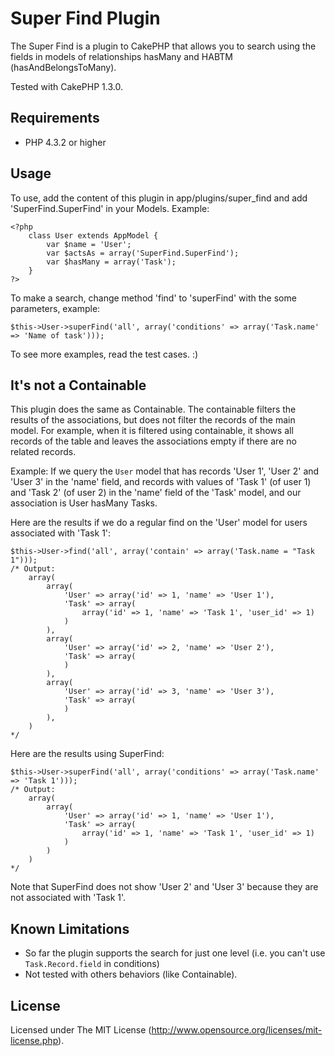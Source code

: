 # Super Find Plugin

The Super Find is a plugin to CakePHP that allows you to search using the fields in models of relationships hasMany and HABTM (hasAndBelongsToMany).

Tested with CakePHP 1.3.0.

## Requirements

- PHP 4.3.2 or higher

## Usage

To use, add the content of this plugin in app/plugins/super_find and add 'SuperFind.SuperFind' in your Models. Example:

	<?php
		class User extends AppModel {
			var $name = 'User';
			var $actsAs = array('SuperFind.SuperFind');
			var $hasMany = array('Task');
		}
	?>

To make a search, change method 'find' to 'superFind' with the some parameters, example:

	$this->User->superFind('all', array('conditions' => array('Task.name' => 'Name of task')));

To see more examples, read the test cases. :)

## It's not a Containable

This plugin does the same as Containable. The containable filters the results of the associations, but does not filter the records of the main model. For example, when it is filtered using containable, it shows all records of the table and leaves the associations empty if there are no related records.

Example: If we query the `User` model that has records 'User 1', 'User 2' and 'User 3' in the 'name' field, and records with values of 'Task 1' (of user 1) and 'Task 2' (of user 2) in the 'name' field of the 'Task' model, and our association is User hasMany Tasks.

Here are the results if we do a regular find on the 'User' model for users associated with 'Task 1':

	$this->User->find('all', array('contain' => array('Task.name = "Task 1")));
	/* Output:
		array(
			array(
				'User' => array('id' => 1, 'name' => 'User 1'),
				'Task' => array(
					array('id' => 1, 'name' => 'Task 1', 'user_id' => 1)
				)
			),
			array(
				'User' => array('id' => 2, 'name' => 'User 2'),
				'Task' => array(
				)
			),
			array(
				'User' => array('id' => 3, 'name' => 'User 3'),
				'Task' => array(
				)
			),
		)
	*/

Here are the results using SuperFind:

	$this->User->superFind('all', array('conditions' => array('Task.name' => 'Task 1')));
	/* Output:
		array(
			array(
				'User' => array('id' => 1, 'name' => 'User 1'),
				'Task' => array(
					array('id' => 1, 'name' => 'Task 1', 'user_id' => 1)
				)
			)
		)
	*/

Note that SuperFind does not show 'User 2' and 'User 3' because they are not associated with 'Task 1'.

## Known Limitations

- So far the plugin supports the search for just one level (i.e. you can't use `Task.Record.field` in conditions)
- Not tested with others behaviors (like Containable).

## License

Licensed under The MIT License (http://www.opensource.org/licenses/mit-license.php).